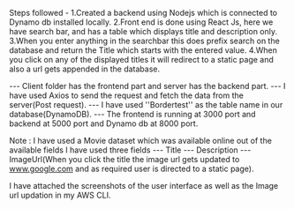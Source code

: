 Steps followed -
1.Created a backend using Nodejs which is connected to Dynamo db installed locally.
2.Front end is done using React Js, here we have search bar, and has a table which displays title and description only.
3.When you enter anything in the searchbar this does prefix search on the database and return the Title which starts with the entered value.
4.When you click on any of the displayed titles it will redirect to a static page and also a url gets appended in the database.

--- Client folder has the frontend part and server has the backend part.
--- I have used Axios to send the request and fetch the data from the server(Post request).
--- I have used ''Bordertest'' as the table name in our database(DynamoDB).
--- The frontend is running at 3000 port and backend at 5000 port and Dynamo db at 8000 port.


Note : I have used a Movie dataset which was available online out of the available fields I have used three fields
  --- Title
  --- Description
  --- ImageUrl(When you click the title the image url gets updated to www.google.com and as required user is directed to a static page).

I have attached the screenshots of the user interface as well as the Image url updation in my AWS CLI.
